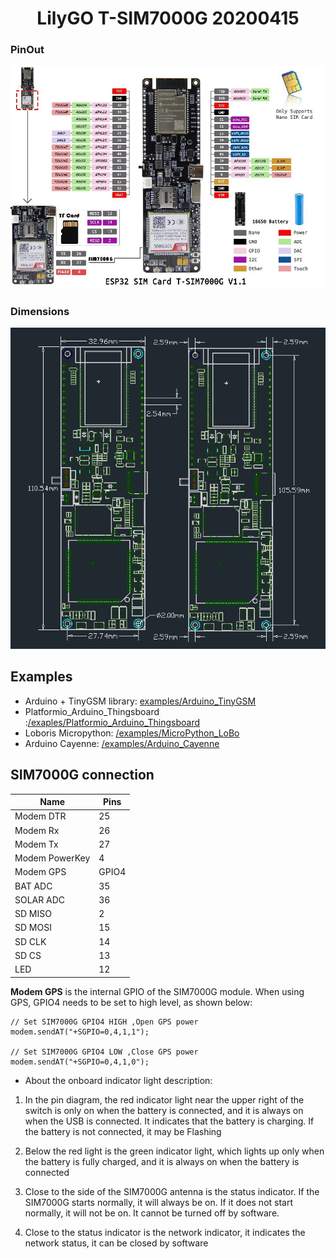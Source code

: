 <h1 align = "center">LilyGO T-SIM7000G 20200415</h1>


### PinOut

![](./pins.jpg)

### Dimensions
![](./dimensions.png)


## Examples
- Arduino + TinyGSM library: [examples/Arduino_TinyGSM](../../examples/Arduino_TinyGSM/)
- Platformio_Arduino_Thingsboard :[/exaples/Platformio_Arduino_Thingsboard](../../examples/Platformio_Arduino_Thingsboard)
- Loboris Micropython: [/examples/MicroPython_LoBo](../../examples/MicroPython_LoBo)
- Arduino Cayenne: [/examples/Arduino_Cayenne](../../examples/Arduino_Cayenne)

## SIM7000G connection
| Name           | Pins  |
| -------------- | ----- |
| Modem DTR      | 25    |
| Modem Rx       | 26    |
| Modem Tx       | 27    |
| Modem PowerKey | 4     |
| Modem GPS      | GPIO4 |
| BAT ADC        | 35    |
| SOLAR ADC      | 36    |
| SD MISO        | 2     |
| SD MOSI        | 15    |
| SD CLK         | 14    |
| SD CS          | 13    |
| LED            | 12    |

**Modem GPS** is the internal GPIO of the SIM7000G module. When using GPS, GPIO4 needs to be set to high level, as shown below:

```
// Set SIM7000G GPIO4 HIGH ,Open GPS power
modem.sendAT("+SGPIO=0,4,1,1");

// Set SIM7000G GPIO4 LOW ,Close GPS power
modem.sendAT("+SGPIO=0,4,1,0");
```

- About the onboard indicator light description:
1. In the pin diagram, the red indicator light near the upper right of the switch is only on when the battery is connected, and it is always on when the USB is connected. It indicates that the battery is charging. If the battery is not connected, it may be Flashing
2. Below the red light is the green indicator light, which lights up only when the battery is fully charged, and it is always on when the battery is connected

3. Close to the side of the SIM7000G antenna is the status indicator. If the SIM7000G starts normally, it will always be on. If it does not start normally, it will not be on. It cannot be turned off by software.
4. Close to the status indicator is the network indicator, it indicates the network status, it can be closed by software
